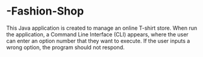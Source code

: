 # -Fashion-Shop
This Java application is created to manage an online T-shirt store. When run the application, a Command Line Interface (CLI) appears, where the user can enter an option number that they want to execute. If the user  inputs a wrong option, the program should not respond.
